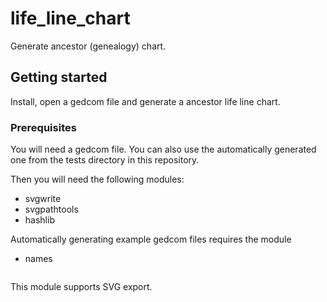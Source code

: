 # life_line_chart
Generate ancestor (genealogy) chart.

## Getting started

Install, open a gedcom file and generate a ancestor life line chart.

### Prerequisites

You will need a gedcom file. You can also use the automatically generated one from the tests directory in this repository.

Then you will need the following modules:
- svgwrite
- svgpathtools
- hashlib

Automatically generating example gedcom files requires the module
- names

```

```

This module supports SVG export.
